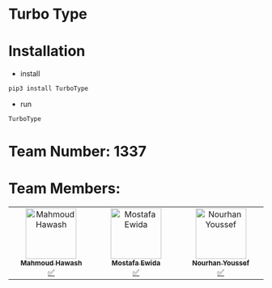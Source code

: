 # Turbo Type
# Installation
- install
```bash
pip3 install TurboType
```
- run
```bash
TurboType
```
# Team Number: 1337
# Team Members: 


<table>
    <tbody>
        <tr>
            <td align="center" valign="top" width="20%">
                <a href="https://github.com/juba0x00">
                    <img
                        src="https://avatars.githubusercontent.com/u/73611543?v=4" width="100px;"
                        alt="Mahmoud Hawash" />
                        <br/>
                        <sub>
                            <b>Mahmoud Hawash</b>
                        </sub>
                </a>
                <br/>
                <a href="#idk" title="Tutorials">✅</a>
            </td>
            <td align="center" valign="top" width="19%">
                <a href="https://github.com/Mostafa-ewida">
                    <img
                        src="https://avatars.githubusercontent.com/u/71707534?s=400&u=0f98f8ef4ec2137df298d738f88d200dd17be98f&v=4" width="100px;"
                        alt="Mostafa Ewida" />
                        <br/>
                        <sub>
                            <b>Mostafa Ewida</b>
                        </sub>
                </a>
                <br/>
                <a href="#idk" title="Tutorials">✅</a>
            </td>
            <td align="center" valign="top" width="20%">
                <a href="https://github.com/N0rhan">
                    <img
                        src="https://avatars.githubusercontent.com/u/96006888?v=4" width="100px;"
                        alt="Nourhan Youssef" />
                        <br/>
                        <sub>
                            <b>Nourhan Youssef</b>
                        </sub>
                </a>
                <br/>
                <a href="#idk" title="Tutorials">✅</a>
            </td>
        </tr>
    </tbody>
</table>


